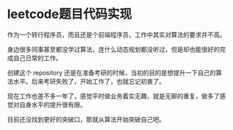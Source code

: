 # leetcode题目代码实现

作为一个转行程序员，而且还是个前端程序员，工作中其实对算法的要求并不高。

身边很多同事甚至都没学过算法，连什么动态规划都没听过，但是却也能很好的完成自己日常的工作。

创建这个 repository 还是在准备考研的时候，当初的目的是想提升一下自己的算法水平。后来考研失败了，开始工作了，也就忘记初衷了。

现在工作也差不多一年了，感觉平时做业务着实无趣，就是无聊的重复，做多了感觉对自身水平的提升很有限。

目前还没找到更好的突破口，那就从算法开始突破自己吧。